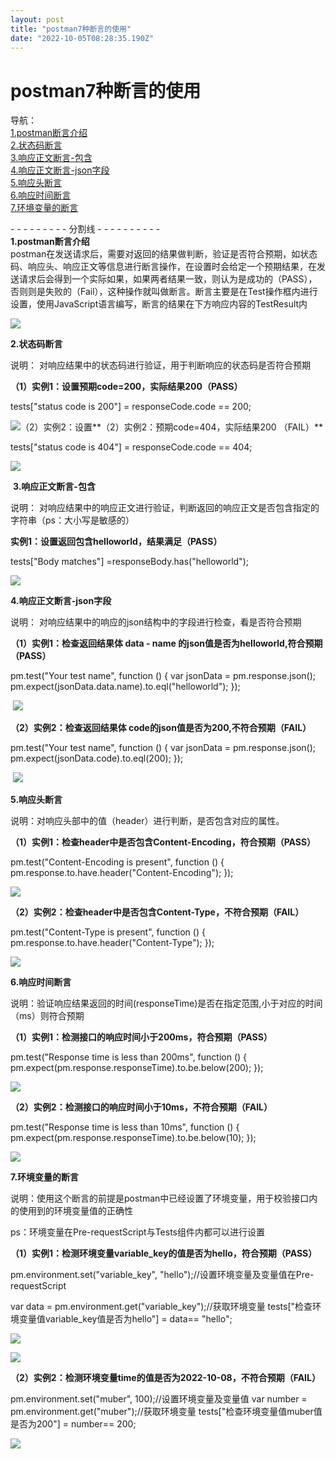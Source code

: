 ```yaml
---
layout: post
title: "postman7种断言的使用"
date: "2022-10-05T08:28:35.190Z"
---
```

postman7种断言的使用
==============

导航：  
[1.postman断言介绍](#q1)  
[2.状态码断言](#q2)  
[3.响应正文断言-包含](#q3)  
[4.响应正文断言-json字段](#q4)  
[5.响应头断言](#q5)  
[6.响应时间断言](#q6)  
[7.环境变量的断言](#q7)

\- - - - - - - - - 分割线 - - - - - - - - - -  
**1.postman断言介绍**  
postman在发送请求后，需要对返回的结果做判断，验证是否符合预期，如状态码、响应头、响应正文等信息进行断言操作，在设置时会给定一个预期结果，在发送请求后会得到一个实际如果，如果两者结果一致，则认为是成功的（PASS），否则则是失败的（Fail），这种操作就叫做断言。断言主要是在Test操作框内进行设置，使用JavaScript语言编写，断言的结果在下方响应内容的TestResult内

![](https://img2022.cnblogs.com/blog/1767782/202210/1767782-20221004141501220-1014003747.png)

**2.状态码断言**

说明： 对响应结果中的状态码进行验证，用于判断响应的状态码是否符合预期

**（1）实例1：设置预期code=200，实际结果200（PASS）**

  
tests\["status code is 200"\] = responseCode.code == 200;

![](https://img2022.cnblogs.com/blog/1767782/202210/1767782-20221004143154102-1785821374.png)（2）实例2：设置**（2）实例2：预期code=404，实际结果200 （FAIL）**

tests\["status code is 404"\] = responseCode.code == 404;

![](https://img2022.cnblogs.com/blog/1767782/202210/1767782-20221004143223746-717946116.png)

 **3.响应正文断言-包含**

说明： 对响应结果中的响应正文进行验证，判断返回的响应正文是否包含指定的字符串（ps：大小写是敏感的）

**实例1：设置返回包含helloworld，结果满足（PASS）**

tests\["Body matches"\] =responseBody.has("helloworld");

![](https://img2022.cnblogs.com/blog/1767782/202210/1767782-20221004154035047-75556497.png)

**4.响应正文断言-json字段**

说明： 对响应结果中的响应的json结构中的字段进行检查，看是否符合预期

**（1）实例1：检查返回结果体 data - name 的json值是否为helloworld,符合预期（PASS）**

pm.test("Your test name", function () {
    var jsonData = pm.response.json();
    pm.expect(jsonData.data.name).to.eql("helloworld");
});

 ![](https://img2022.cnblogs.com/blog/1767782/202210/1767782-20221004154323438-225232613.png)

**（2）实例2：检查返回结果体 code的json值是否为200,不符合预期（FAIL）**

pm.test("Your test name", function () {
    var jsonData = pm.response.json();
    pm.expect(jsonData.code).to.eql(200);
});

 ![](https://img2022.cnblogs.com/blog/1767782/202210/1767782-20221004154401909-1618959527.png)

**5.响应头断言**

说明：对响应头部中的值（header）进行判断，是否包含对应的属性。

**（1）实例1：检查header中是否包含Content-Encoding，符合预期（PASS）**

pm.test("Content-Encoding is present", function () {
pm.response.to.have.header("Content-Encoding");
});

![](https://img2022.cnblogs.com/blog/1767782/202210/1767782-20221004154858802-1369436191.png)

**（2）实例2：检查header中是否包含Content-Type，不符合预期（FAIL）**

pm.test("Content-Type is present", function () {
pm.response.to.have.header("Content-Type");
});

![](https://img2022.cnblogs.com/blog/1767782/202210/1767782-20221004154930698-852833636.png)

**6.响应时间断言**

说明：验证响应结果返回的时间(responseTime)是否在指定范围,小于对应的时间（ms）则符合预期

**（1）实例1：检测接口的响应时间小于200ms，符合预期（PASS）**

pm.test("Response time is less than 200ms", function () {
pm.expect(pm.response.responseTime).to.be.below(200);
});

![](https://img2022.cnblogs.com/blog/1767782/202210/1767782-20221004155329061-1485871893.png)

**（2）实例2：检测接口的响应时间小于10ms，不符合预期（FAIL）**

pm.test("Response time is less than 10ms", function () {
pm.expect(pm.response.responseTime).to.be.below(10);
});

![](https://img2022.cnblogs.com/blog/1767782/202210/1767782-20221004155412442-725572516.png)

**7.环境变量的断言**

说明：使用这个断言的前提是postman中已经设置了环境变量，用于校验接口内的使用到的环境变量值的正确性

ps：环境变量在Pre-requestScript与Tests组件内都可以进行设置

**（1）实例1：检测环境变量variable\_key的值是否为hello，符合预期（PASS）**

pm.environment.set("variable\_key", "hello");//设置环境变量及变量值在Pre-requestScript

var data = pm.environment.get("variable\_key");//获取环境变量
tests\["检查环境变量值variable\_key值是否为hello"\] = data== "hello";

![](https://img2022.cnblogs.com/blog/1767782/202210/1767782-20221004160423263-796443530.png)

![](https://img2022.cnblogs.com/blog/1767782/202210/1767782-20221004160255707-483557961.png)

**（2）实例2：检测环境变量time的值是否为2022-10-08，不符合预期（FAIL）**

pm.environment.set("muber", 100);//设置环境变量及变量值
var number = pm.environment.get("muber");//获取环境变量
tests\["检查环境变量值muber值是否为200"\] = number== 200;

![](https://img2022.cnblogs.com/blog/1767782/202210/1767782-20221004160548894-12768431.png)